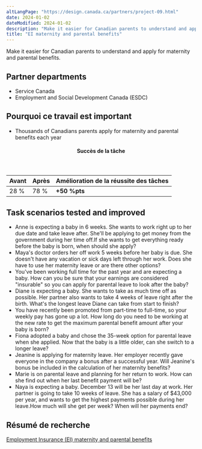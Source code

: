 ```yaml
---
altLangPage: "https://design.canada.ca/partners/project-09.html"
date: 2024-01-02
dateModified: 2024-01-02
description: "Make it easier for Canadian parents to understand and apply for maternity and parental benefits."
title: "EI maternity and parental benefits"
---
```

<p>Make it easier for Canadian parents to understand and apply for maternity and parental benefits.</p>
<h2>Partner departments</h2>
<ul>
  <li>Service Canada</li>
  <li>Employment and Social Development Canada (ESDC)</li>
</ul>
<h2>Pourquoi ce travail est important</h2>
<ul>
  <li>Thousands of Canadians parents apply for maternity and parental benefits each year</li>
</ul>
<div class="row mrgn-tp-lg mrgn-bttm-lg">
  <div class="col-md-8">
    <div class="panel panel-success">
      <header class="panel-heading">
        <h4 class="panel-title text-center">Succès de la tâche</h4>
      </header>
      <table class="table">
        <thead>
          <tr style="">
            <th scope="col" class="col-md-3">Avant</th>
            <th scope="col" class="col-md-3">Après</th>
            <th scope="col" class="col-md-6">Amélioration de la réussite des tâches</th>
          </tr>
        </thead>
        <tbody>
          <tr>
            <td class="table-smnum">28&nbsp;%</td>
            <td class="table-smnum">78&nbsp;%</td>
            <td class="table-smnum"><span class="text-success"><strong>+50&nbsp;%pts</strong></span></td>
          </tr>
        </tbody>
      </table>
    </div>
  </div>
</div>
<h2>Task scenarios tested and improved</h2>
<ul class="lst-spcd">
  <li>Anne is expecting a baby in 6 weeks. She wants to work right up to her due date and take leave after. She'll be applying to get money from the government during her time off.If she wants to get everything ready before the baby is born, when should she apply?</li>
  <li>Maya's doctor orders her off work 5 weeks before her baby is due. She doesn't have any vacation or sick days left through her work. Does she have to use her maternity leave or are there other options?</li>
  <li>You've been working full time for the past year and are expecting a baby. How can you be sure that your earnings are considered
    "insurable" so you can apply for parental leave to look after the baby?</li>
  <li>Diane is expecting a baby. She wants to take as much time off as possible. Her partner also wants to take 4 weeks of leave right after the birth. What's the longest leave Diane can take from start to finish?</li>
  <li>You have recently been promoted from part-time to full-time, so your weekly pay has gone up a lot. How long do you need to be working at the new rate to get the maximum parental benefit amount after your baby is born?</li>
  <li>Fiona adopted a baby and chose the 35-week option for parental leave when she applied. Now that the baby is a little older, can she switch to a longer leave?</li>
  <li>Jeanine is applying for maternity leave. Her employer recently gave everyone in the company a bonus after a successful year. Will Jeanine's bonus be included in the calculation of her maternity benefits?</li>
  <li>Marie is on parental leave and planning for her return to work. How can she find out when her last benefit payment will be?</li>
  <li>Naya is expecting a baby. December 13 will be her last day at work. Her partner is going to take 10 weeks of leave. She has a salary of
    $43,000 per year, and wants to get the highest payments possible during her leave.How much will she get per week?
    When will her payments end?</li>
</ul>
<h2>Résumé de recherche</h2>
<p><a href="https://blogue.canada.ca/resumes-recherche/maternity-parental-research-summary.html">Employment Insurance (EI) maternity and parental benefits</a></p>
